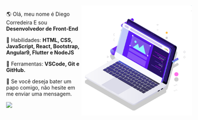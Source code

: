 <!--<img src="https://raw.githubusercontent.com/MicaelliMedeiros/micaellimedeiros/master/image/computer-illustration.png" min-width="400px" max-width="400px" width="400px" align="right" alt="Computador iuriCode">-->

<img src="pc.svg" min-width="300px" max-width="300px" width="300px" align="right" alt="Computador">

<p align="left"> 
  🌎 Olá, meu nome é Diego Corredeira E sou <strong>Desenvolvedor de Front-End</strong>
</p>

<p align="left">
  🦄 Habilidades: <strong>HTML, CSS, JavaScript, React, Bootstrap, Angular9, Flutter e NodeJS</strong>
</p>

<p align="left">
  💼 Ferramentas: <strong>VSCode, Git e GitHub.</strong>
</p>

<p align="left">
  💌 Se você deseja bater um papo comigo, não hesite em me enviar uma mensagem.
</p>

<p align="left">
  <a href="https://www.instagram.com/DinhoSebast" alt="Instagram">
    <img src="https://img.shields.io/badge/-Instagram-1C1C1C?style=for-the-badge&logo=Instagram&logoColor=00FFFF&link=https://www.instagram.com/DinhoSebast"/>
  </a>
  
